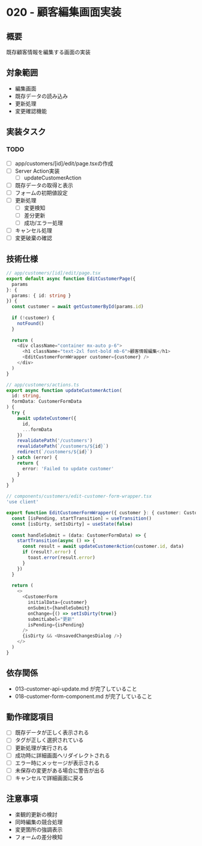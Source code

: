 # 020 - 顧客編集画面実装

## 概要
既存顧客情報を編集する画面の実装

## 対象範囲
- 編集画面
- 既存データの読み込み
- 更新処理
- 変更確認機能

## 実装タスク

### TODO
- [ ] app/customers/[id]/edit/page.tsxの作成
- [ ] Server Action実装
  - [ ] updateCustomerAction
- [ ] 既存データの取得と表示
- [ ] フォームの初期値設定
- [ ] 更新処理
  - [ ] 変更検知
  - [ ] 差分更新
  - [ ] 成功/エラー処理
- [ ] キャンセル処理
- [ ] 変更破棄の確認

## 技術仕様
```typescript
// app/customers/[id]/edit/page.tsx
export default async function EditCustomerPage({
  params
}: {
  params: { id: string }
}) {
  const customer = await getCustomerById(params.id)
  
  if (!customer) {
    notFound()
  }
  
  return (
    <div className="container mx-auto p-6">
      <h1 className="text-2xl font-bold mb-6">顧客情報編集</h1>
      <EditCustomerFormWrapper customer={customer} />
    </div>
  )
}

// app/customers/actions.ts
export async function updateCustomerAction(
  id: string,
  formData: CustomerFormData
) {
  try {
    await updateCustomer({
      id,
      ...formData
    })
    revalidatePath('/customers')
    revalidatePath(`/customers/${id}`)
    redirect(`/customers/${id}`)
  } catch (error) {
    return {
      error: 'Failed to update customer'
    }
  }
}

// components/customers/edit-customer-form-wrapper.tsx
'use client'

export function EditCustomerFormWrapper({ customer }: { customer: CustomerWithTags }) {
  const [isPending, startTransition] = useTransition()
  const [isDirty, setIsDirty] = useState(false)
  
  const handleSubmit = (data: CustomerFormData) => {
    startTransition(async () => {
      const result = await updateCustomerAction(customer.id, data)
      if (result?.error) {
        toast.error(result.error)
      }
    })
  }
  
  return (
    <>
      <CustomerForm
        initialData={customer}
        onSubmit={handleSubmit}
        onChange={() => setIsDirty(true)}
        submitLabel="更新"
        isPending={isPending}
      />
      {isDirty && <UnsavedChangesDialog />}
    </>
  )
}
```

## 依存関係
- 013-customer-api-update.md が完了していること
- 018-customer-form-component.md が完了していること

## 動作確認項目
- [ ] 既存データが正しく表示される
- [ ] タグが正しく選択されている
- [ ] 更新処理が実行される
- [ ] 成功時に詳細画面へリダイレクトされる
- [ ] エラー時にメッセージが表示される
- [ ] 未保存の変更がある場合に警告が出る
- [ ] キャンセルで詳細画面に戻る

## 注意事項
- 楽観的更新の検討
- 同時編集の競合処理
- 変更箇所の強調表示
- フォームの差分検知